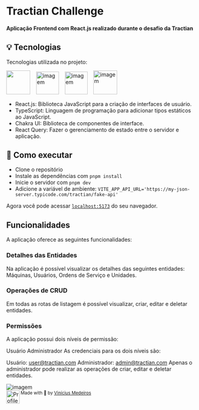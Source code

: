# Tractian Challenge

<p align="center">
  
<h4>
  Aplicação Frontend com React.js realizado durante o desafio da Tractian
</h4>

## 💡 Tecnologias

Tecnologias utilizada no projeto:

<img src="https://upload.wikimedia.org/wikipedia/commons/thumb/a/a7/React-icon.svg/640px-React-icon.svg.png" width="63">&nbsp;
&nbsp;
<img src="https://cdn.iconscout.com/icon/free/png-512/typescript-1174965.png" alt="imagem" width="60">&nbsp;
&nbsp;
<img src="https://avatars.githubusercontent.com/u/54212428?s=280&v=4" alt="imagem" width="60">&nbsp;
&nbsp;
<img src="https://camo.githubusercontent.com/2cd3571ea5b29a8640a44095d09671d9d350746b8c35407781b2508533b6f2c4/68747470733a2f2f7365656b6c6f676f2e636f6d2f696d616765732f522f72656163742d71756572792d6c6f676f2d313334304541344345392d7365656b6c6f676f2e636f6d2e706e67" alt="imagem" width="63">&nbsp;
&nbsp;

- React.js: Biblioteca JavaScript para a criação de interfaces de usuário.
- TypeScript: Linguagem de programação para adicionar tipos estáticos ao
  JavaScript.
- Chakra UI: Biblioteca de componentes de interface.
- React Query: Fazer o gerenciamento de estado entre o servidor e aplicação.

## 🚀 Como executar

- Clone o repositório
- Instale as dependências com `pnpm install`
- Inicie o servidor com `pnpm dev`
- Adicione a variável de ambiente:
  `VITE_APP_API_URL='https://my-json-server.typicode.com/tractian/fake-api'`

Agora você pode acessar [`localhost:5173`](http://localhost:5173) do seu
navegador.

## Funcionalidades

A aplicação oferece as seguintes funcionalidades:

### Detalhes das Entidades

Na aplicação é possível visualizar os detalhes das seguintes entidades:
Máquinas, Usuários, Ordens de Serviço e Unidades.

### Operações de CRUD

Em todas as rotas de listagem é possível visualizar, criar, editar e deletar
entidades.

### Permissões

A aplicação possui dois níveis de permissão:

Usuário Administrador As credenciais para os dois níveis são:

Usuário: user@tractian.com Administrador: admin@tractian.com Apenas o
administrador pode realizar as operações de criar, editar e deletar entidades.

<img src="https://i.imgur.com/kBEIygl.png" alt="imagem">

<div>
  <img align="left" src="https://avatars.githubusercontent.com/u/62653539?v=4" width=35 alt="Profile"/>
  <sub>Made with 💜 by <a href="https://github.com/ovinidev">Vinícius Medeiros</a></sub>
</div>
